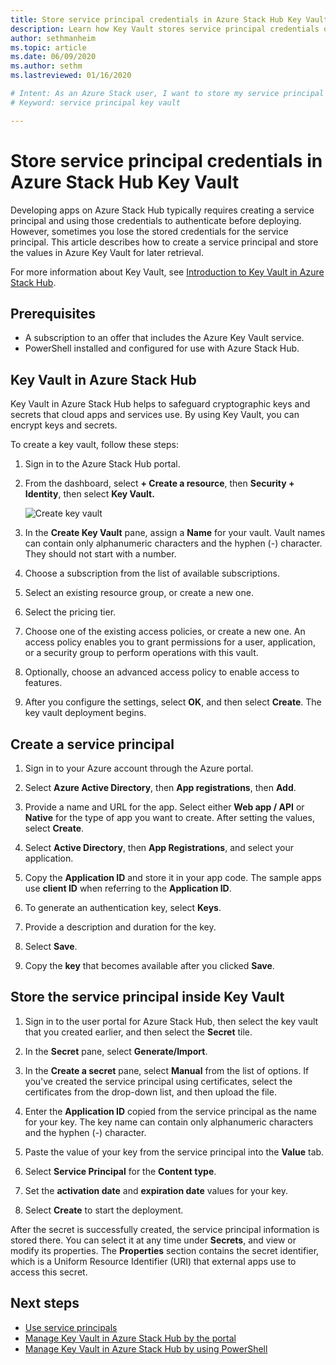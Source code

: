 ```yaml
---
title: Store service principal credentials in Azure Stack Hub Key Vault 
description: Learn how Key Vault stores service principal credentials on Azure Stack Hub
author: sethmanheim
ms.topic: article
ms.date: 06/09/2020
ms.author: sethm
ms.lastreviewed: 01/16/2020

# Intent: As an Azure Stack user, I want to store my service principal credentials in Key Vault so I can later retrieve them. 
# Keyword: service principal key vault

---
```



# Store service principal credentials in Azure Stack Hub Key Vault

Developing apps on Azure Stack Hub typically requires creating a service principal and using those credentials to authenticate before deploying. However, sometimes you lose the stored credentials for the service principal. This article describes how to create a service principal and store the values in Azure Key Vault for later retrieval.

For more information about Key Vault, see [Introduction to Key Vault in Azure Stack Hub](azure-stack-key-vault-intro.md).

## Prerequisites

- A subscription to an offer that includes the Azure Key Vault service.
- PowerShell installed and configured for use with Azure Stack Hub.

## Key Vault in Azure Stack Hub

Key Vault in Azure Stack Hub helps to safeguard cryptographic keys and secrets that cloud apps and services use. By using Key Vault, you can encrypt keys and secrets.

To create a key vault, follow these steps:

1. Sign in to the Azure Stack Hub portal.

2. From the dashboard, select **+ Create a resource**, then **Security + Identity**, then select **Key Vault.**

   ![Create key vault](media/azure-stack-key-vault-store-credentials/create-key-vault.png)

3. In the **Create Key Vault** pane, assign a **Name** for your vault. Vault names can contain only alphanumeric characters and the hyphen (-) character. They should not start with a number.

4. Choose a subscription from the list of available subscriptions.

5. Select an existing resource group, or create a new one.

6. Select the pricing tier.

7. Choose one of the existing access policies, or create a new one. An access policy enables you to grant permissions for a user, application, or a security group to perform operations with this vault.

8. Optionally, choose an advanced access policy to enable access to features.

9. After you configure the settings, select **OK**, and then select **Create**. The key vault deployment begins.

## Create a service principal

1. Sign in to your Azure account through the Azure portal.

2. Select **Azure Active Directory**, then **App registrations**, then **Add**.

3. Provide a name and URL for the app. Select either **Web app / API** or **Native** for the type of app you want to create. After setting the values, select **Create**.

4. Select **Active Directory**, then **App Registrations**, and select your application.

5. Copy the **Application ID** and store it in your app code. The sample apps use **client ID** when referring to the **Application ID**.

6. To generate an authentication key, select **Keys**.

7. Provide a description and duration for the key.

8. Select **Save**.

9. Copy the **key** that becomes available after you clicked **Save**.

## Store the service principal inside Key Vault

1. Sign in to the user portal for Azure Stack Hub, then select the key vault that you created earlier, and then select the **Secret** tile.

2. In the **Secret** pane, select **Generate/Import**.

3. In the **Create a secret** pane, select **Manual** from the list of options. If you've created the service principal using certificates, select the certificates from the drop-down list, and then upload the file.

4. Enter the **Application ID** copied from the service principal as the name for your key. The key name can contain only alphanumeric characters and the hyphen (-) character.

5. Paste the value of your key from the service principal into the **Value** tab.

6. Select **Service Principal** for the **Content type**.

7. Set the **activation date** and **expiration date** values for your key.

8. Select **Create** to start the deployment.

After the secret is successfully created, the service principal information is stored there. You can select it at any time under **Secrets**, and view or modify its properties. The **Properties** section contains the secret identifier, which is a Uniform Resource Identifier (URI) that external apps use to access this secret.

## Next steps

- [Use service principals](../operator/azure-stack-create-service-principals.md?view=azs-2002)
- [Manage Key Vault in Azure Stack Hub by the portal](azure-stack-key-vault-manage-portal.md)  
- [Manage Key Vault in Azure Stack Hub by using PowerShell](azure-stack-key-vault-manage-powershell.md)
